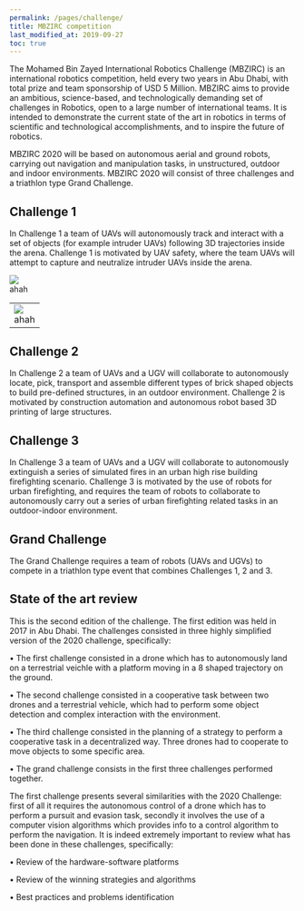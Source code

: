```yaml
---
permalink: /pages/challenge/
title: MBZIRC competition
last_modified_at: 2019-09-27
toc: true
---
```


The Mohamed Bin Zayed International Robotics Challenge (MBZIRC) is an international robotics competition, held every two years in Abu Dhabi, with total prize and team sponsorship of USD 5 Million. MBZIRC aims to provide an ambitious, science-based, and technologically demanding set of challenges in Robotics, open to a large number of international teams.  It is intended to demonstrate the current state of the art in robotics in terms of scientific and technological accomplishments, and to inspire the future of robotics.  

MBZIRC 2020 will be based on autonomous aerial and ground robots, carrying out navigation and manipulation tasks, in unstructured, outdoor and indoor environments.  MBZIRC 2020 will consist of three challenges and a triathlon type Grand Challenge.

## Challenge 1
In Challenge 1 a team of UAVs will autonomously track and interact with a set of objects (for example intruder UAVs) following 3D trajectories inside the arena.  Challenge 1 is motivated by UAV safety, where the team UAVs will attempt to capture and neutralize intruder UAVs inside the arena.

<table>
<tr>
<td>
	<img src="{{ '/images/competition/ch1/ch1.jpg' | relative_url }}">
	<figcaption>
	ahah
	</figcaption>
</td>
<tr>
	<img src="{{ '/images/competition/ch1/ch2.jpg' | relative_url }}">
	<figcaption>
	ahah
	</figcaption>
</td>
</table>

## Challenge 2
In Challenge 2 a team of UAVs and a UGV will collaborate to autonomously locate,  pick, transport  and  assemble  different  types  of  brick  shaped  objects  to  build  pre-defined  structures, in an outdoor environment.  Challenge 2 is motivated by construction automation and autonomous robot based 3D printing of large structures.


## Challenge 3

In Challenge 3 a team of UAVs and a UGV will collaborate to autonomously extinguish a series
of simulated fires in an urban high rise building firefighting scenario.  Challenge 3 is motivated by the use of robots for urban firefighting, and requires the team of robots to collaborate to autonomously carry out a series of urban firefighting related tasks in an outdoor-indoor environment.


## Grand Challenge

The Grand Challenge requires a team of robots (UAVs and UGVs) to compete in a triathlon type event that combines Challenges 1, 2 and 3.


## State of the art review

This is the second edition of the challenge.  The first edition was held in 2017 in Abu Dhabi.  The
challenges consisted in three highly simplified version of the 2020 challenge, specifically:

• The first challenge consisted in a drone which has to autonomously land on a terrestrial veichle with a platform moving in a 8 shaped trajectory on the ground.

• The  second  challenge  consisted  in  a  cooperative  task  between  two  drones  and  a  terrestrial vehicle, which had to perform some object detection and complex interaction with the environment.

• The third challenge consisted in the planning of a strategy to perform a cooperative task in a decentralized way.  Three drones had to cooperate to move objects to some specific area.

• The grand challenge consists in the first three challenges performed together.


The first challenge presents several similarities with the 2020 Challenge:  first of all it requires the autonomous control of a drone which has to perform a pursuit and evasion task, secondly it involves  the  use  of  a  computer  vision  algorithms  which  provides  info  to  a  control  algorithm  to perform the navigation.  It is indeed extremely important to review what has been done in these challenges, specifically:

• Review of the hardware-software platforms

• Review of the winning strategies and algorithms

• Best practices and problems identification

